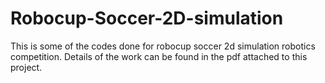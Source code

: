 # Robocup-Soccer-2D-simulation

This is some of the codes done for robocup soccer 2d simulation robotics competition. Details of the work can be found in the pdf attached to this project.
